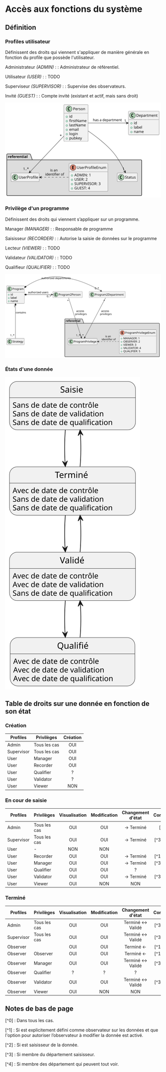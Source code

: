 # Accès aux fonctions du système

## Définition

### Profiles utilisateur

Définissent des droits qui viennent s'appliquer de manière générale en fonction du profile que possède l'utilisateur.

Administrateur *(ADMIN)* :
: Administrateur de référentiel.

Utilisateur *(USER)* :
: TODO

Superviseur *(SUPERVISOR)* :
: Supervise des observateurs.

Invité *(GUEST)* :
: Compte invité (existant et actif, mais sans droit)

![UserProfileDiag](../model/administration/person.svg)

### Privilège d'un programme

Définissent des droits qui viennent s’appliquer sur un programme.

Manager *(MANAGER)* :
: Responsable de programme

Saisisseur *(RECORDER)* :
: Autorise la saisie de données sur le programme

Lecteur *(VIEWER)* :
: TODO

Validateur *(VALIDATOR)* :
: TODO

Qualifieur *(QUALIFIER)* :
: TODO

![ProgramPrivilegeDiag](../model/administration/program.svg)

### États d'une donnée

![StateChange](../model/data/state-change.svg)

## Table de droits sur une donnée en fonction de son état

### Création

| Profiles   | Privilèges   | Création |
|------------|--------------|:--------:|
| Admin      | Tous les cas |   OUI    |
| Supervisor | Tous les cas |   OUI    |
| User       | Manager      |   OUI    |
| User       | Recorder     |   OUI    |
| User       | Qualifier    |    ?     |
| User       | Validator    |    ?     |
| User       | Viewer       |   NON    |

### En cour de saisie

| Profiles   | Privilèges   | Visualisation | Modification | Changement d'état | Contexte  |
|------------|--------------|:-------------:|:------------:|:-----------------:|:---------:|
| Admin      | Tous les cas |      OUI      |     OUI      |    -> Terminé     |   [^0]    |
| Supervisor | Tous les cas |      OUI      |     OUI      |    -> Terminé     | [^3] [^4] |
| User       | -            |      NON      |     NON      |                   |           |
| User       | Recorder     |      OUI      |     OUI      |    -> Terminé     | [^1] [^2] |
| User       | Manager      |      OUI      |     OUI      |    -> Terminé     | [^3] [^4] |
| User       | Qualifier    |      OUI      |     OUI      |         ?         |     ?     |
| User       | Validator    |      OUI      |     OUI      |    -> Terminé     | [^3] [^4] |
| User       | Viewer       |      OUI      |     NON      |        NON        |     ?     |

### Terminé

| Profiles   | Privilèges   | Visualisation | Modification | Changement d'état  | Contexte  |
|------------|--------------|:-------------:|:------------:|:------------------:|:---------:|
| Admin      | Tous les cas |      OUI      |     OUI      | Terminé <-> Validé | [^3] [^4] |
| Supervisor | Tous les cas |      OUI      |     OUI      | Terminé <-> Validé | [^3] [^4] |
| Observer   |              |      OUI      |     OUI      |     Terminé <-     | [^1] [^2] |
| Observer   | Observer     |      OUI      |     OUI      |     Terminé <-     | [^1] [^2] |
| Observer   | Manager      |      OUI      |     OUI      | Terminé <-> Validé | [^3] [^4] |
| Observer   | Qualifier    |       ?       |      ?       |         ?          |     ?     |
| Observer   | Validator    |      OUI      |     OUI      | Terminé <-> Validé | [^3] [^4] |
| Observer   | Viewer       |      OUI      |     NON      |        NON         |     ?     |

## Notes de bas de page

[^0] : Dans tous les cas.

[^1] : Si est explicitement défini comme observateur sur les données et que l'option pour autoriser l’observateur à modifier la donnée est activé.

[^2] : Si est saisisseur de la donnée.

[^3] : Si membre du département saisisseur.

[^4] : Si membre des département qui peuvent tout voir.
